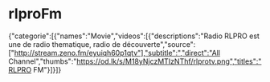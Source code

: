 # rlproFm
{"categorie":[{"names":"Movie","videos":[{"descriptions":"Radio RLPRO est une de radio thematique, radio de découverte","source":["http://stream.zeno.fm/eyuiqh60p1qtv"],"subtitle":","direct":"All Channel","thumbs":"https://od.lk/s/M18yNjczMTIzNThf/rlprotv.png","titles":"RLPRO FM"}]}]}
